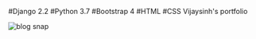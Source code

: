 #Django 2.2 #Python 3.7 #Bootstrap 4 #HTML #CSS
Vijaysinh's portfolio

![blog snap](https://user-images.githubusercontent.com/38792487/57073376-95aac300-6cfe-11e9-9949-3f9ba8185cdf.png)
